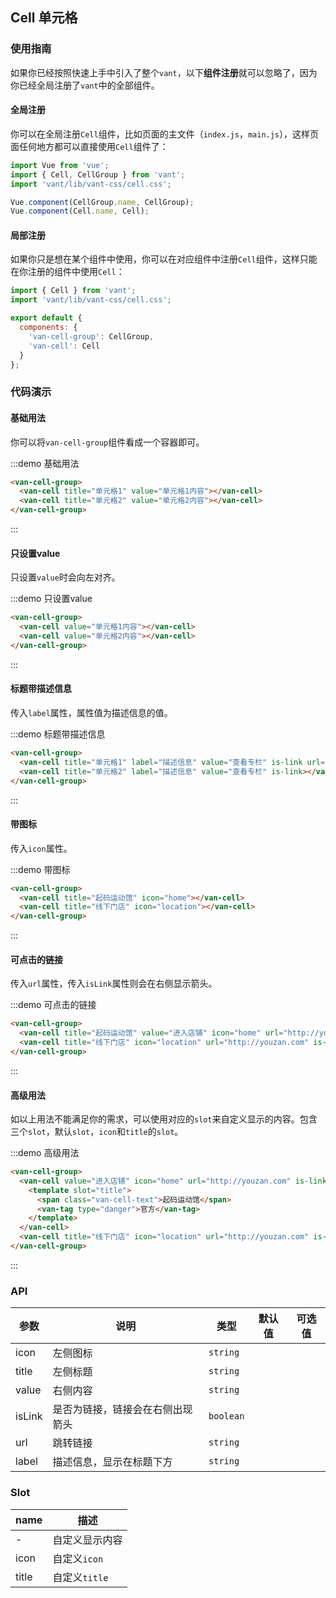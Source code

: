 <script>
export default {
  methods: {
    handleClick() {
      console.log('cell click');
    }
  }
};
</script>

## Cell 单元格

### 使用指南

如果你已经按照快速上手中引入了整个`vant`，以下**组件注册**就可以忽略了，因为你已经全局注册了`vant`中的全部组件。

#### 全局注册

你可以在全局注册`Cell`组件，比如页面的主文件（`index.js`，`main.js`），这样页面任何地方都可以直接使用`Cell`组件了：

```js
import Vue from 'vue';
import { Cell, CellGroup } from 'vant';
import 'vant/lib/vant-css/cell.css';

Vue.component(CellGroup.name, CellGroup);
Vue.component(Cell.name, Cell);
```

#### 局部注册

如果你只是想在某个组件中使用，你可以在对应组件中注册`Cell`组件，这样只能在你注册的组件中使用`Cell`：

```js
import { Cell } from 'vant';
import 'vant/lib/vant-css/cell.css';

export default {
  components: {
    'van-cell-group': CellGroup,
    'van-cell': Cell
  }
};
```

### 代码演示

#### 基础用法

你可以将`van-cell-group`组件看成一个容器即可。

:::demo 基础用法
```html
<van-cell-group>
  <van-cell title="单元格1" value="单元格1内容"></van-cell>
  <van-cell title="单元格2" value="单元格2内容"></van-cell>
</van-cell-group>
```
:::

#### 只设置value

只设置`value`时会向左对齐。

:::demo 只设置value
```html
<van-cell-group>
  <van-cell value="单元格1内容"></van-cell>
  <van-cell value="单元格2内容"></van-cell>
</van-cell-group>
```
:::

#### 标题带描述信息

传入`label`属性，属性值为描述信息的值。

:::demo 标题带描述信息
```html
<van-cell-group>
  <van-cell title="单元格1" label="描述信息" value="查看专栏" is-link url="javascript:void(0)" @click="handleClick"></van-cell>
  <van-cell title="单元格2" label="描述信息" value="查看专栏" is-link></van-cell>
</van-cell-group>
```
:::

#### 带图标

传入`icon`属性。

:::demo 带图标
```html
<van-cell-group>
  <van-cell title="起码运动馆" icon="home"></van-cell>
  <van-cell title="线下门店" icon="location"></van-cell>
</van-cell-group>
```
:::

#### 可点击的链接

传入`url`属性，传入`isLink`属性则会在右侧显示箭头。

:::demo 可点击的链接
```html
<van-cell-group>
  <van-cell title="起码运动馆" value="进入店铺" icon="home" url="http://youzan.com" is-link></van-cell>
  <van-cell title="线下门店" icon="location" url="http://youzan.com" is-link></van-cell>
</van-cell-group>
```
:::

#### 高级用法

如以上用法不能满足你的需求，可以使用对应的`slot`来自定义显示的内容。包含三个`slot`，默认`slot`，`icon`和`title`的`slot`。

:::demo 高级用法
```html
<van-cell-group>
  <van-cell value="进入店铺" icon="home" url="http://youzan.com" is-link>
    <template slot="title">
      <span class="van-cell-text">起码运动馆</span>
      <van-tag type="danger">官方</van-tag>
    </template>
  </van-cell>
  <van-cell title="线下门店" icon="location" url="http://youzan.com" is-link></van-cell>
</van-cell-group>
```
:::

### API

| 参数       | 说明      | 类型       | 默认值       | 可选值       |
|-----------|-----------|-----------|-------------|-------------|
| icon | 左侧图标 | `string`  |           |           |
| title | 左侧标题 | `string`  |           |           |
| value | 右侧内容 | `string`  |           |           |
| isLink | 是否为链接，链接会在右侧出现箭头 | `boolean`  |           |           |
| url | 跳转链接 | `string`  |           |           |
| label | 描述信息，显示在标题下方 | `string`  |           |           |

### Slot

| name       | 描述      |
|-----------|-----------|
| - | 自定义显示内容 |
| icon | 自定义`icon` |
| title | 自定义`title` |
